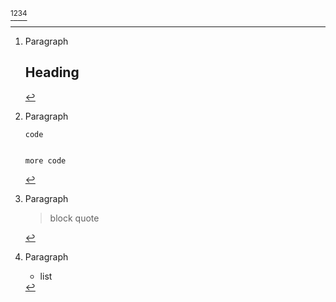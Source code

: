 [^1][^2][^3][^4]

[^1]: Paragraph


    # Heading


[^2]: Paragraph


        code


        more code


[^3]: Paragraph


    > block quote


[^4]: Paragraph


    - list
